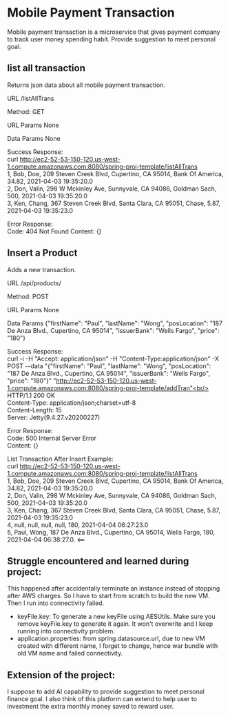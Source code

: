 # Mobile Payment Transaction 
Mobile payment transaction is a microservice that gives payment company to track user money spending habit. Provide suggestion to meet personal goal.

## list all transaction
Returns json data about all mobile payment transaction.

URL
/listAllTrans

Method:
GET

URL Params
None

Data Params
None

Success Response:<br/>
curl http://ec2-52-53-150-120.us-west-1.compute.amazonaws.com:8080/spring-proj-template/listAllTrans<br/>
1, Bob, Doe, 209 Steven Creek Blvd, Cupertino, CA 95014, Bank Of America, 34.82, 2021-04-03 19:35:20.0<br/>
2, Don, Valin, 298 W Mckinley Ave, Sunnyvale, CA 94086, Goldman Sach, 500, 2021-04-03 19:35:20.0<br/>
3, Ken, Chang, 367 Steven Creek Blvd, Santa Clara, CA 95051, Chase, 5.87, 2021-04-03 19:35:23.0<br/>

Error Response:<br/>
Code: 404 Not Found
Content: {}

## Insert a Product
Adds a new transaction.

URL
/api/products/

Method:
POST

URL Params
None

Data Params
{\"firstName\": \"Paul\", \"lastName\": \"Wong\", \"posLocation\": \"187 De Anza Blvd., Cupertino, CA 95014\", \"issuerBank\": \"Wells Fargo\", \"price\": \"180\"}

Success Response:<br/>
curl -i -H "Accept: application/json" -H "Content-Type:application/json" -X POST --data "{\"firstName\": \"Paul\", \"lastName\": \"Wong\", \"posLocation\": \"187 De Anza Blvd., Cupertino, CA 95014\", \"issuerBank\": \"Wells Fargo\", \"price\": \"180\"}" "http://ec2-52-53-150-120.us-west-1.compute.amazonaws.com:8080/spring-proj-template/addTran"<br/>
HTTP/1.1 200 OK<br/>
Content-Type: application/json;charset=utf-8<br/>
Content-Length: 15<br/>
Server: Jetty(9.4.27.v20200227)<br/>

Error Response:<br/>
Code: 500 Internal Server Error<br/>
Content: {}<br/>

List Transaction After Insert Example:<br/>
curl http://ec2-52-53-150-120.us-west-1.compute.amazonaws.com:8080/spring-proj-template/listAllTrans<br/>
1, Bob, Doe, 209 Steven Creek Blvd, Cupertino, CA 95014, Bank Of America, 34.82, 2021-04-03 19:35:20.0<br/>
2, Don, Valin, 298 W Mckinley Ave, Sunnyvale, CA 94086, Goldman Sach, 500, 2021-04-03 19:35:20.0<br/>
3, Ken, Chang, 367 Steven Creek Blvd, Santa Clara, CA 95051, Chase, 5.87, 2021-04-03 19:35:23.0<br/>
4, null, null, null, null, 180, 2021-04-04 06:27:23.0<br/>
5, Paul, Wong, 187 De Anza Blvd., Cupertino, CA 95014, Wells Fargo, 180, 2021-04-04 06:38:27.0. <==<br/>

## Struggle encountered and learned during project:
This happened after accidentally terminate an instance instead of stopping after AWS charges. So I have to start from scratch to build the new VM. Then I run into connectivity failed.
- keyFile.key: To generate a new keyFile using AESUtils. Make sure you remove keyFile.key to generate it again. It won't overwrite and I keep running into connectivity problem.
- application.properties: from spring.datasource.url, due to new VM created with different name, I forget to change, hence war bundle with old VM name and failed connectivity.

## Extension of the project:
I suppose to add AI capability to provide suggestion to meet personal finance goal. I also think of this platform can extend to help user to investment the extra monthly money saved to reward user.
